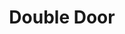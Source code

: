 ---
title: Double Door
year: 1939
opening_date: 1939-04-11
closing_date: 1939-04-14
layout: productions
image:
image_caption:
image_credit:
playbill: 
category: 
Theatre: Theatre Jacksonville
Venue: Little Theatre
cast:
  Anne Darrow: Margaret Claire Lafferty
  Avery: Elsie Austin
  Caroline Van Bret: Lillian Foster
  Dr. John Sully: Jack Fenton
  Lambert: Joseph Azar
  Louise Mitchell: Mabel Hill Foster
  Mortimer Neff: Karl Higginbotham
  Mr. Chase: Paul Kruse
  Rip Van Bret: Kenneth Godschalk
  Telson: Forney Stafford
  Victoria Van Bret: Elizabeth Howland Foster
  William: Clifford Rogero
crew:
  Director: William Pearce
  Lighting: Roy Hill
  Make-up: Mrs. Everett Dwight
  Props: Mrs. Herbert Swisher
  Staging:
    - P.G. Camp
    - Forney Stafford
    - Joseph Azar
    - Paul Kruse
    - Vincent Bisno
orchestra:
external_links:
---